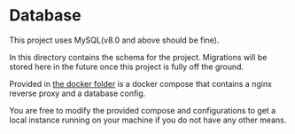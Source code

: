 # Database

This project uses MySQL(v8.0 and above should be fine).

In this directory contains the schema for the project.
Migrations will be stored here in the future once this project is fully off the ground.

Provided in [the docker folder](https://github.com/LevelCrush/levelcrush/tree/main/docker) is a docker compose that contains a nginx reverse proxy and a database config.

You are free to modify the provided compose and configurations to get a local instance running on your machine if you do not have any other means.
